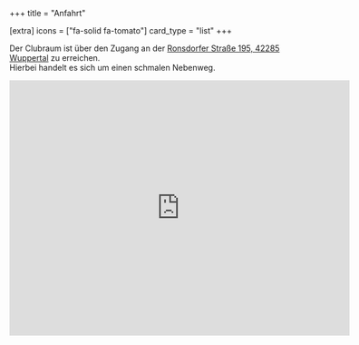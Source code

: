 +++
title = "Anfahrt"

[extra]
icons = ["fa-solid fa-tomato"]
card_type = "list"
+++

Der Clubraum ist über den Zugang an der [Ronsdorfer Straße 195, 42285 Wuppertal](https://maps.app.goo.gl/bndTJ3gkqSNpg8jB9) zu erreichen. <br> 
Hierbei handelt es sich um einen schmalen Nebenweg.


<iframe src="https://www.google.com/maps/embed?pb=!1m21!1m12!1m3!1d1050.0037875989806!2d7.160973870245907!3d51.24957623624921!2m3!1f0!2f0!3f0!3m2!1i1024!2i768!4f13.1!4m6!3e0!4m0!4m3!3m2!1d51.24914007236816!2d7.162604770549551!5e0!3m2!1sde!2sde!4v1728937743094!5m2!1sde!2sde" width="600" height="450" style="border:0;" allowfullscreen="" loading="lazy" referrerpolicy="no-referrer-when-downgrade"></iframe>
